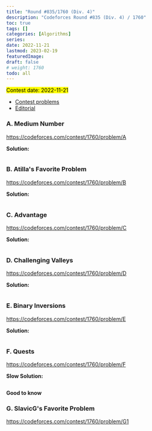 ```yaml
---
title: "Round #835/1760 (Div. 4)"
description: "Codeforces Round #835 (Div. 4) / 1760"
toc: true
tags: []
categories: [Algorithms]
series:
date: 2022-11-21
lastmod: 2023-02-19
featuredImage:
draft: false
# weight: 1760
todo: all
---
```


<mark>Contest date: 2022-11-21</mark>

- [Contest problems](https://codeforces.com/contest/1760)
- [Editorial](https://codeforces.com/blog/entry/109348)


### A. Medium Number

https://codeforces.com/contest/1760/problem/A

**Solution:**

```python

```


### B. Atilla's Favorite Problem

https://codeforces.com/contest/1760/problem/B

**Solution:**

```python

```


### C. Advantage

https://codeforces.com/contest/1760/problem/C

**Solution:**

```python

```

### D. Challenging Valleys

https://codeforces.com/contest/1760/problem/D


**Solution:**

```python

```

### E. Binary Inversions

https://codeforces.com/contest/1760/problem/E

**Solution:**

```python

```


### F. Quests

https://codeforces.com/contest/1760/problem/F


**Slow Solution:**

```python

```

**Good to know**



### G. SlavicG's Favorite Problem

https://codeforces.com/contest/1760/problem/G1

